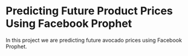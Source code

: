 # Predicting Future Product Prices Using Facebook Prophet

In this project we are predicting future avocado prices using Facebook Prophet.
